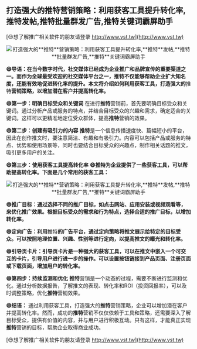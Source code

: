 ## **打造强大的**推特**营销策略：利用获客工具提升转化率,**推特**发帖,**推特**批量群发广告,**推特**关键词霸屏助手**

[😍想了解推广相关软件的朋友请登录 http://www.vst.tw](http://www.vst.tw)

 <center><img src="https://vst.tw/MP4/tuiguang/png/1.png" alt="打造强大的**推特**营销策略：利用获客工具提升转化率,**推特**发帖,**推特**批量群发广告,**推特**关键词霸屏助手"></center>

**😄导语：在当今数字时代，社交媒体已经成为企业推广和品牌宣传的重要渠道之一。而作为全球最受欢迎的社交媒体平台之一，**推特**不仅能够帮助企业扩大知名度，还能有效地促进转化率的提升。本文将介绍如何利用获客工具，打造强大的**推特**营销策略，以增加潜在客户并提高转化率。**

**😄第一步：明确目标受众和关键词**
在进行**推特**营销前，首先要明确目标受众和关键词。通过分析产品或服务的特点，并结合目标受众的兴趣和需求，确定适合的关键词。这样可以更精准地定位受众群体，提高**推特**营销的效果。

**😄第二步：创建有吸引力的内容**
**推特**是一个信息传播速度快、篇幅短小的平台，因此在创作推文时，要注意简洁、有趣和有吸引力。内容可以包括产品或服务的特点、优势和使用场景等，同时也要结合目标受众的兴趣点，制作相关话题的推文，吸引更多用户的关注。

**😄第三步：使用获客工具提高转化率**
**😄**推特**为企业提供了一些获客工具，可以帮助提高转化率。下面是几个常用的获客工具：**

 <center><img src="https://vst.tw/MP4/tuiguang/png/2.png" alt="打造强大的**推特**营销策略：利用获客工具提升转化率,**推特**发帖,**推特**批量群发广告,**推特**关键词霸屏助手"></center>

**😄推广目标：通过选择不同的推广目标，如点击网站、应用安装或视频观看等，来优化推广效果。根据目标受众的需求和行为特点，选择合适的推广目标，以增加转化率。**

**😄定向广告：利用**推特**的广告平台，通过定向策略将推文展示给特定的目标受众。可以按照地理位置、兴趣、性别等进行定向，以提高推文的曝光和转化率。**

**😄引导页卡片：引导页卡片是一种强大的获客工具，可以在推文中嵌入一个可交互的卡片，引导用户进行进一步的操作。可以设置按钮链接到产品页面、注册页面或下载页面，增加用户的转化率。**

**😄第四步：持续监测和优化**
**推特**营销是一个动态的过程，需要不断进行监测和优化。通过分析数据报告，了解推文的表现、转化率和ROI（投资回报率），可以及时调整策略，优化**推特**营销效果。

**😄结语：**
通过利用获客工具，打造强大的**推特**营销策略，企业可以增加潜在客户并提高转化率。然而，成功的**推特**营销不仅仅依赖于工具和策略，还需要深入了解目标受众，提供有价值的内容，并与用户进行积极互动。只有这样，才能真正实现**推特**营销的目标，帮助企业取得商业成功。

[😍想了解推广相关软件的朋友请登录 http://www.vst.tw](http://www.vst.tw)



